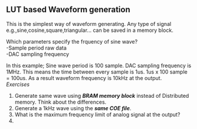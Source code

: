 ## LUT based Waveform generation
This is the simplest way of waveform generating. Any type of signal e.g.,sine,cosine,square,triangular... can be saved in a memory block.   


Which parameters specify the frquency of sine wave?  
-Sample period raw data  
-DAC sampling frequency  

In this example; Sine wave period is 100 sample. DAC sampling frequency is 1MHz. This means the time between every sample is 1us. 
1us x 100 sample = 100us. As a result waveform frequency is 10kHz at the output.   
*Exercises*
1) Generate same wave using ***BRAM memory block*** instead of Distributed memory. Think about the differences.  
2) Generate a 1kHz wave using the ***same COE file***. 
3) What is the maximum frequency limit of analog signal at the output?
4) 
